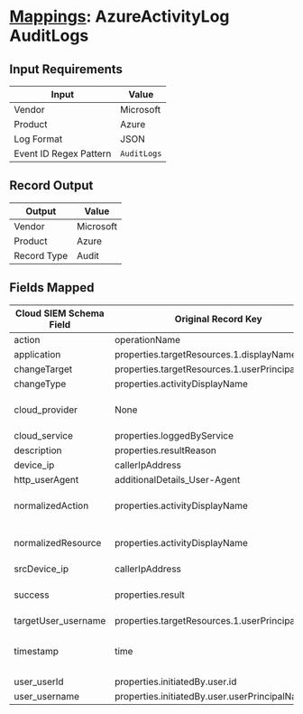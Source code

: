 # [Mappings](README.md): AzureActivityLog AuditLogs

## Input Requirements

|Input|Value|
|-----|-----|
|Vendor|Microsoft|
|Product|Azure|
|Log Format|JSON|
|Event ID Regex Pattern|`AuditLogs`|

## Record Output

|Output|Value|
|------|-----|
|Vendor|Microsoft|
|Product|Azure|
|Record Type|Audit|

## Fields Mapped

|Cloud SIEM Schema Field|Original Record Key|Notes|
|-----------------------|-------------------|-----|
|action|operationName||
|application|properties.targetResources.1.displayName||
|changeTarget|properties.targetResources.1.userPrincipalName||
|changeType|properties.activityDisplayName||
|cloud_provider|None|The static text `Azure` is populated in this schema field.|
|cloud_service|properties.loggedByService||
|description|properties.resultReason||
|device_ip|callerIpAddress||
|http_userAgent|additionalDetails_User-Agent||
|normalizedAction|properties.activityDisplayName|This is a lookup field. More info to come in the catalog later...|
|normalizedResource|properties.activityDisplayName|This is a lookup field. More info to come in the catalog later...|
|srcDevice_ip|callerIpAddress||
|success|properties.result|This is a lookup field. More info to come in the catalog later...|
|targetUser_username|properties.targetResources.1.userPrincipalName||
|timestamp|time|We expect the orginal record value of `time` is in the format `yyyy-MM-dd'T'HH:mm:ss.SSSSSSSZ`|
|user_userId|properties.initiatedBy.user.id||
|user_username|properties.initiatedBy.user.userPrincipalName||


